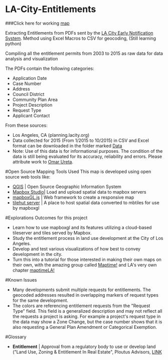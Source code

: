 # LA-City-Entitlements

###Click here for working [map](http://cityhubla.github.io/LA-City-Entitlements/)

Extracting Entitlements from PDFs sent by the [LA City Early Notification System](http://parc3.lacity.org/ens/).
Method using Excel Macros to CSV for geocoding, (Still learning python)

Compiling all the entitlement permits from 2003 to 2015 as raw data for data analysis and visualization

The PDFs contain the following categories:

  * Application Date
  * Case Number
  * Address
  * Council District
  * Community Plan Area
  * Project Description
  * Request Type
  * Applicant Contact

From these sources:

  * Los Angeles, CA (planning.lacity.org)
  * Data collected for 2015 (From 1/2015 to 10/2015) in CSV and Excel format can be downloaded in the folder marked [Data](https://github.com/cityhubla/LA-City-Entitlements/tree/master/data)
   * Note: Use of this data is for informational purposes. The condition of the data is still being evaluated for its accuracy, reliability and errors. Please attribute work to [Omar Ureta](http://www.theworks.la).

#Open Source Mapping Tools Used
This map is developed using open source web tools like:

 * [QGIS](www.qgis.org) | Open Source Geographic Information System
 * [Mapbox Studio](https://www.mapbox.com/)| Load and upload spatial data to mapbox servers
 * [mapboxGL.js](https://www.mapbox.com/blog/mapbox-gl/) | Web framework to create a responsive map
 * [tilehut server](https://github.com/b-g/tilehut) | A place to host spatial data converted to mbtiles for use by mapboxgl
 
#Explorations
Outcomes for this project 
* Learn how to use mapboxgl and its features utilizing a cloud-based tileserver and tiles served by Mapbox. 
* Study the entitlement process in land use development at the City of Los Angeles.
* Develop and test various visualizations of how best to convey development in the city.
* Turn this into a tutorial for those interested in making their own maps on their own, with the amazing group called [Maptime!](wwww.maptime.io) and LA's very own chapter [maptimeLA!](https://twitter.com/MAPTIMELA)

#Known Issues
* Many developments submit multiple requests for entitlements. The geocoded addresses resulted in overlapping markers of request types for the same development.
* The colors are referencing entitlement requests from the "Request Type" field. This field is a generalized description and may not reflect all the requests a project is asking. For example a project's request type in the data may show a Zone Change, but the case number shows that it is also requesting a General Plan Amendment or Categorical Exemption.

#Glossary
*  **Entitlement** | Approval from a regulatory body to use or develop land ("Land Use, Zoning & Entitlement In Real Estate", Ploutus Advisors, [LINK](http://www.slideshare.net/adnantapia/land-use-zoning-entitlement-45244604)
